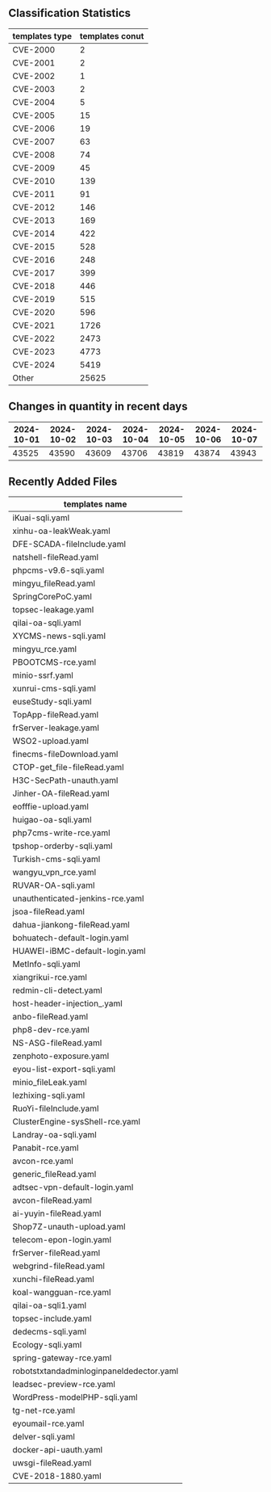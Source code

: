 ## Classification Statistics
| templates type | templates conut | 
| --- | --- |
| CVE-2000 | 2 |
| CVE-2001 | 2 |
| CVE-2002 | 1 |
| CVE-2003 | 2 |
| CVE-2004 | 5 |
| CVE-2005 | 15 |
| CVE-2006 | 19 |
| CVE-2007 | 63 |
| CVE-2008 | 74 |
| CVE-2009 | 45 |
| CVE-2010 | 139 |
| CVE-2011 | 91 |
| CVE-2012 | 146 |
| CVE-2013 | 169 |
| CVE-2014 | 422 |
| CVE-2015 | 528 |
| CVE-2016 | 248 |
| CVE-2017 | 399 |
| CVE-2018 | 446 |
| CVE-2019 | 515 |
| CVE-2020 | 596 |
| CVE-2021 | 1726 |
| CVE-2022 | 2473 |
| CVE-2023 | 4773 |
| CVE-2024 | 5419 |
| Other | 25625 |
## Changes in quantity in recent days
|2024-10-01 | 2024-10-02 | 2024-10-03 | 2024-10-04 | 2024-10-05 | 2024-10-06 | 2024-10-07|
|--- | ------ | ------ | ------ | ------ | ------ | ---|
|43525 | 43590 | 43609 | 43706 | 43819 | 43874 | 43943|
## Recently Added Files
| templates name | 
| --- |
| iKuai-sqli.yaml |
| xinhu-oa-leakWeak.yaml |
| DFE-SCADA-fileInclude.yaml |
| natshell-fileRead.yaml |
| phpcms-v9.6-sqli.yaml |
| mingyu_fileRead.yaml |
| SpringCorePoC.yaml |
| topsec-leakage.yaml |
| qilai-oa-sqli.yaml |
| XYCMS-news-sqli.yaml |
| mingyu_rce.yaml |
| PBOOTCMS-rce.yaml |
| minio-ssrf.yaml |
| xunrui-cms-sqli.yaml |
| euseStudy-sqli.yaml |
| TopApp-fileRead.yaml |
| frServer-leakage.yaml |
| WSO2-upload.yaml |
| finecms-fileDownload.yaml |
| CTOP-get_file-fileRead.yaml |
| H3C-SecPath-unauth.yaml |
| Jinher-OA-fileRead.yaml |
| eofffie-upload.yaml |
| huigao-oa-sqli.yaml |
| php7cms-write-rce.yaml |
| tpshop-orderby-sqli.yaml |
| Turkish-cms-sqli.yaml |
| wangyu_vpn_rce.yaml |
| RUVAR-OA-sqli.yaml |
| unauthenticated-jenkins-rce.yaml |
| jsoa-fileRead.yaml |
| dahua-jiankong-fileRead.yaml |
| bohuatech-default-login.yaml |
| HUAWEI-iBMC-default-login.yaml |
| MetInfo-sqli.yaml |
| xiangrikui-rce.yaml |
| redmin-cli-detect.yaml |
| host-header-injection_.yaml |
| anbo-fileRead.yaml |
| php8-dev-rce.yaml |
| NS-ASG-fileRead.yaml |
| zenphoto-exposure.yaml |
| eyou-list-export-sqli.yaml |
| minio_fileLeak.yaml |
| lezhixing-sqli.yaml |
| RuoYi-fileInclude.yaml |
| ClusterEngine-sysShell-rce.yaml |
| Landray-oa-sqli.yaml |
| Panabit-rce.yaml |
| avcon-rce.yaml |
| generic_fileRead.yaml |
| adtsec-vpn-default-login.yaml |
| avcon-fileRead.yaml |
| ai-yuyin-fileRead.yaml |
| Shop7Z-unauth-upload.yaml |
| telecom-epon-login.yaml |
| frServer-fileRead.yaml |
| webgrind-fileRead.yaml |
| xunchi-fileRead.yaml |
| koal-wangguan-rce.yaml |
| qilai-oa-sqli1.yaml |
| topsec-include.yaml |
| dedecms-sqli.yaml |
| Ecology-sqli.yaml |
| spring-gateway-rce.yaml |
| robotstxtandadminloginpaneldedector.yaml |
| leadsec-preview-rce.yaml |
| WordPress-modelPHP-sqli.yaml |
| tg-net-rce.yaml |
| eyoumail-rce.yaml |
| delver-sqli.yaml |
| docker-api-uauth.yaml |
| uwsgi-fileRead.yaml |
| CVE-2018-1880.yaml |
